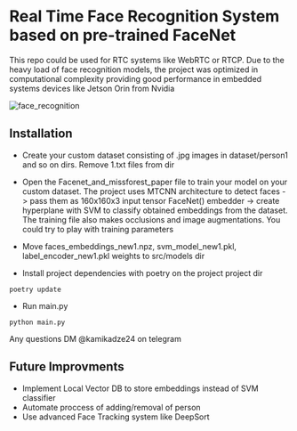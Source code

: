 # Real Time Face Recognition System based on pre-trained FaceNet 

This repo could be used for RTC systems like WebRTC or RTCP. Due to the heavy load of face recognition models, the project was optimized in computational complexity providing good performance in embedded systems devices like Jetson Orin from Nvidia 

![face_recognition]([https://sun9-16.userapi.com/s/v1/ig2/g-FLtkQjGr8CUdHXxB6KbTj6cEAdgD23PbXsUrvO5yjk8E9wT1H7UE53AxFXaMgmgsP4sd8wyfA00ymkB563LMUD.jpg?quality=95&as=32x43,48x64,72x96,108x144,160x213,240x320,360x480,480x640,540x720,640x853,720x960,960x1280&from=bu&u=8kcZOkhgQwK7o1q8d5iZ9mUqlNxnDn5kpsoYOUZM4mk&cs=303x404](https://sun9-46.userapi.com/impg/sFoNRMtR4XCNLZjpYoJrE1DIrenmsu3Of4K-SQ/OenUAZLI1wU.jpg?size=640x516&quality=95&sign=dd94159bcdb5a3994d77d19178dcfee2&type=album))
## Installation

- Create your custom dataset consisting of .jpg images in dataset/person1 and so on dirs. Remove 1.txt files from dir

- Open the Facenet_and_missforest_paper file to train your model on your custom dataset. The project uses MTCNN architecture to detect faces -> pass them as 160x160x3 input tensor FaceNet() embedder -> create hyperplane with SVM to classify obtained embeddings from the dataset. The training file also makes occlusions and image augmentations. You could try to play with training parameters

- Move faces_embeddings_new1.npz, svm_model_new1.pkl, label_encoder_new1.pkl weights to src/models dir

- Install project dependencies with poetry on the project project dir
```
poetry update
```
- Run main.py
```
python main.py
```

Any questions DM @kamikadze24 on telegram

## Future Improvments 

- Implement Local Vector DB to store embeddings instead of SVM classifier
- Automate proccess of adding/removal of person
- Use advanced Face Tracking system like DeepSort
